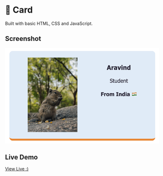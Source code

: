 # 🪪 Card
Built with basic HTML, CSS and JavaScript.


## Screenshot 

 ![](image.png)  


## Live Demo
[ View Live  :)](https://gmarav05.github.io/card/)
